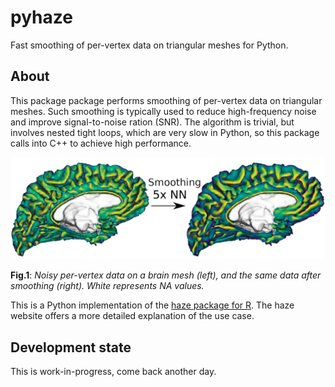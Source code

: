 # pyhaze
Fast smoothing of per-vertex data on triangular meshes for Python.

## About

This package package performs smoothing of per-vertex data on triangular meshes. Such smoothing is typically used to reduce high-frequency noise and improve signal-to-noise ration (SNR). The algorithm is trivial, but involves nested tight loops, which are very slow in Python, so this package calls into C++ to achieve high performance.

![Vis](./web/pyhaze.png?raw=true "Per-vertex data on a brain mesh before (left) and after (right) smoothing.")

**Fig.1**: *Noisy per-vertex data on a brain mesh (left), and the same data after smoothing (right). White represents NA values.*

This is a Python implementation of the [haze package for R](https://github.com/dfsp-spirit/haze). The haze website offers a more detailed explanation of the use case.

## Development state

This is work-in-progress, come back another day.
